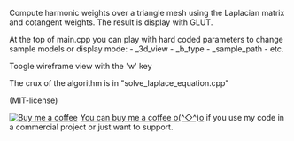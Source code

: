 
Compute harmonic weights over a triangle mesh using the Laplacian matrix and cotangent weights.
The result is display with GLUT.

At the top of main.cpp you can play with hard coded parameters to change sample models or display mode:
    - _3d_view
    - _b_type
    - _sample_path
    - etc.
    
Toogle wireframe view with the 'w' key

The crux of the algorithm is in "solve_laplace_equation.cpp"

(MIT-license)

<link href="https://fonts.googleapis.com/css?family=Cookie" rel="stylesheet"><a class="bmc-button" target="_blank" href="https://www.buymeacoffee.com/jBnA3c2Fw"><img src="https://www.buymeacoffee.com/assets/img/BMC-btn-logo.svg" alt="Buy me a coffee"><span style="margin-left:5px">You can buy me a coffee o(^◇^)o</span></a> if you use my code in a commercial project or just want to support.
